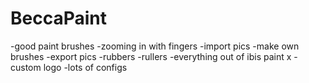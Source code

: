 # BeccaPaint


-good paint brushes
-zooming in with fingers
-import pics
-make own brushes
-export pics
-rubbers
-rullers
-everything out of ibis paint x
-custom logo
-lots of configs
